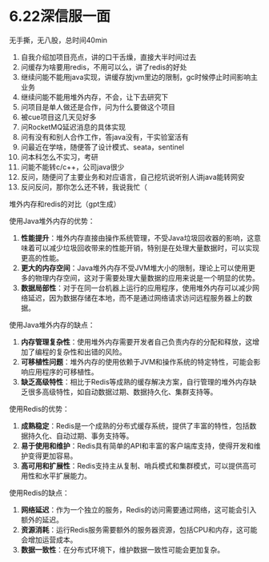 # 6.22深信服一面

无手撕，无八股，总时间40min

1. 自我介绍加项目亮点，讲的口干舌燥，直接大半时间过去
2. 问缓存为啥要用redis，不用可以么，讲了redis的好处
3. 继续问能不能用java实现，讲缓存放jvm里边的限制，gc时候停止时间影响主业务
4. 继续问能不能用堆外内存，不会，让下去研究下
5. 问项目是单人做还是合作，问为什么要做这个项目
6. 被cue项目这几天见好多
7. 问RocketMQ延迟消息的具体实现
8. 问有没有和别人合作工作，答java没有，干实验室活有
9. 问最近在学啥，随便答了设计模式、seata，sentinel
10. 问本科怎么不实习，考研
11. 问能不能转c/c++，公司java很少
12. 反问，随便问了主要业务和对应语言，自己挖坑说听别人讲java能转网安
13. 反问反问，那你怎么还不转，我说我忙（

堆外内存和redis的对比（gpt生成）

使用Java堆外内存的优势：

1. **性能提升**：堆外内存直接由操作系统管理，不受Java垃圾回收器的影响，这意味着可以减少垃圾回收带来的性能开销，特别是在处理大量数据时，可以实现更高的性能。
2. **更大的内存空间**：Java堆外内存不受JVM堆大小的限制，理论上可以使用更多的物理内存空间，这对于需要处理大量数据的应用来说是一个明显的优势。
3. **数据局部性**：对于在同一台机器上运行的应用程序，使用堆外内存可以减少网络延迟，因为数据存储在本地，而不是通过网络请求访问远程服务器上的数据。

使用Java堆外内存的缺点：

1. **内存管理复杂性**：使用堆外内存需要开发者自己负责内存的分配和释放，这增加了编程的复杂性和出错的风险。
2. **可移植性问题**：堆外内存的使用依赖于JVM和操作系统的特定特性，可能会影响应用程序的可移植性。
3. **缺乏高级特性**：相比于Redis等成熟的缓存解决方案，自行管理的堆外内存缺乏很多高级特性，如自动数据过期、数据持久化、集群支持等。

使用Redis的优势：

1. **成熟稳定**：Redis是一个成熟的分布式缓存系统，提供了丰富的特性，包括数据持久化、自动过期、事务支持等。
2. **易于使用和维护**：Redis具有简单的API和丰富的客户端库支持，使得开发和维护变得更加容易。
3. **高可用和扩展性**：Redis支持主从复制、哨兵模式和集群模式，可以提供高可用性和水平扩展能力。

使用Redis的缺点：

1. **网络延迟**：作为一个独立的服务，Redis的访问需要通过网络，这可能会引入额外的延迟。
2. **资源消耗**：运行Redis服务需要额外的服务器资源，包括CPU和内存，这可能会增加运营成本。
3. **数据一致性**：在分布式环境下，维护数据一致性可能会更加复杂。
